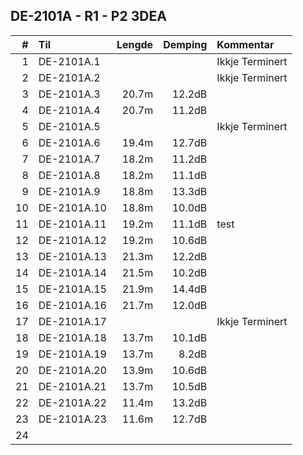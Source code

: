 ## DE-2101A - R1 - P2   3DEA

|  #  |        Til       |Lengde|Demping|Kommentar      |
|----:|:-----------------|-----:|------:|:--------------|
|    1|DE-2101A.1        |      |       |Ikkje Terminert|
|    2|DE-2101A.2        |      |       |Ikkje Terminert|
|    3|DE-2101A.3        | 20.7m| 12.2dB|               |
|    4|DE-2101A.4        | 20.7m| 11.2dB|               |
|    5|DE-2101A.5        |      |       |Ikkje Terminert|
|    6|DE-2101A.6        | 19.4m| 12.7dB|               |
|    7|DE-2101A.7        | 18.2m| 11.2dB|               |
|    8|DE-2101A.8        | 18.2m| 11.1dB|               |
|    9|DE-2101A.9        | 18.8m| 13.3dB|               |
|   10|DE-2101A.10       | 18.8m| 10.0dB|               |
|   11|DE-2101A.11       | 19.2m| 11.1dB|     test          |
|   12|DE-2101A.12       | 19.2m| 10.6dB|               |
|   13|DE-2101A.13       | 21.3m| 12.2dB|               |
|   14|DE-2101A.14       | 21.5m| 10.2dB|               |
|   15|DE-2101A.15       | 21.9m| 14.4dB|               |
|   16|DE-2101A.16       | 21.7m| 12.0dB|               |
|   17|DE-2101A.17       |      |       |Ikkje Terminert|
|   18|DE-2101A.18       | 13.7m| 10.1dB|               |
|   19|DE-2101A.19       | 13.7m|  8.2dB|               |
|   20|DE-2101A.20       | 13.9m| 10.6dB|               |
|   21|DE-2101A.21       | 13.7m| 10.5dB|               |
|   22|DE-2101A.22       | 11.4m| 13.2dB|               |
|   23|DE-2101A.23       | 11.6m| 12.7dB|               |
|   24|                  |      |       |               |
